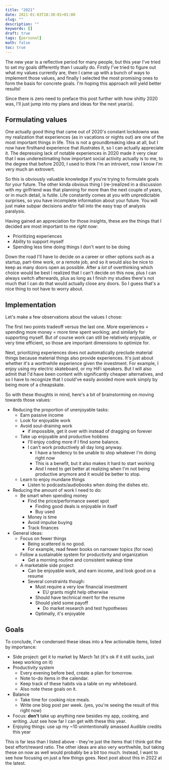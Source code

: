 ```yaml
---
title: "2021"
date: 2021-01-03T18:30:01+01:00
slug: ""
description: ""
keywords: []
draft: true
tags: [personal]
math: false
toc: true
---
```


The new year is a reflective period for many people, but this year I've tried to set my goals differently than I usually do. Firstly I've tried to figure out what my values currently are, then I came up with a bunch of ways to implement those values, and finally I selected the most promising ones to form the basis for concrete goals. I'm hoping this approach will yield better results!

Since there is zero need to preface this post further with how shitty 2020 was, I'll just jump into my plans and ideas for the next year(s).


## Formulating values

One actually good thing that came out of 2020's constant lockdowns was my realization that experiences (as in vacations or nights out) are one of the most important things in life. This is not a groundbreaking idea at all, but I now have firsthand experience that illustrates it, so I can actually appreciate it. The depressing lack of notable experiences in 2020 made it very clear that I was underestimating how important social activity actually is to me, to the degree that before 2020, I used to think I'm an introvert, now I know I'm very much an extrovert.

So this is obviously valuable knowledge if you're trying to formulate goals for your future. The other kinda obvious thing I (re-)realized in a discussion with my girlfriend was that planning for more than the next couple of years, or in much detail, is futile. Life constantly comes at you with unpredictable surprises, so you have incomplete information about your future. You will just make subpar decisions and/or fall into the easy trap of analysis paralysis.

Having gained an appreciation for those insights, these are the things that I decided are most important to me *right now*:

* Prioritizing experiences
* Ability to support myself
* Spending less time doing things I don't want to be doing

Down the road I'll have to decide on a career or other options such as a startup, part-time work, or a remote job, and so it would also be nice to keep as many doors open as possible. After a *lot* of overthinking which choice would be best I realized that I can't decide on this now, plus I can always switch afterwards, plus as long as I finish my studies there's not much that I can do that would actually close any doors. So I guess that's a nice thing to not have to worry about.


## Implementation

Let's make a few observations about the values I chose:

The first two points tradeoff versus the last one. More experiences = spending more money = more time spent working; and similarly for supporting myself. But of course work can still be relatively enjoyable, or very time efficient, so those are important dimensions to optimize for.

Next, prioritizing experiences does not automatically preclude material things because material things also provide experiences. It's just about whether it's a worthwhile experience given the investment. For example, I enjoy using my electric skateboard, or my HiFi speakers. But I will also admit that I'd have been content with significantly cheaper alternatives, and so I have to recognize that I could've easily avoided more work simply by being more of a cheapskate.

So with these thoughts in mind, here's a bit of brainstorming on moving towards those values:

* Reducing the proportion of unenjoyable tasks:
  * Earn passive income
  * Look for enjoyable work
  * Avoid soul-draining work
    * if impossible, get it over with instead of dragging on forever
  * Take up enjoyable and productive hobbies
    * I'll enjoy coding more if I find some balance.
    * I can't work productively all day long anyway.
      * I have a tendency to be unable to stop whatever I'm doing right now
      * This is a benefit, but it also makes it hard to start working
      * And I need to get better at realizing when I'm not being productive anymore and it would be better to stop.
  * Learn to enjoy mundane things
    * Listen to podcasts/audiobooks when doing the dishes etc.
* Reducing the amount of work I need to do:
  * Be smart when spending money
    * Find the price/performance sweet spot
      * Finding good deals is enjoyable in itself
      * Buy used
    * Money is time
    * Avoid impulse buying
    * Track finances
* General ideas:
  * Focus on fewer things
    * Being scattered is no good.
    * For example, read fewer books on narrower topics (for now)
  * Follow a sustainable system for productivity and organization
    * Get a morning routine and consistent wakeup time
  * A marketable side project
    * Can be enjoyable work, and earn income, and look good on a resume
    * Several constraints though:
      * Must require a very low financial investment
        * EU grants might help otherwise
      * Should have technical merit for the resume
      * Should yield some payoff
        * Do market research and test hypotheses
      * Optimally, it's enjoyable



## Goals

To conclude, I've condensed these ideas into a few actionable items, listed by importance:

* Side project: get it to market by March 1st (it's ok if it still sucks, just keep working on it)
* Productivity system
  * Every evening before bed, create a plan for tomorrow.
  * Note to-do items in the calendar.
  * Keep track of these habits via a table on my whiteboard.
  * Also note these goals on it.
* Balance
  * Take time for cooking nice meals.
  * Write one blog post per week. (yes, you're seeing the result of this right now)
* Focus: **don't** take up anything new besides my app, cooking, and writing. Just see how far I can get with these this year.
* Enjoying things: use up my ~10 unintentionally amassed Audible credits this year

This is far less than I listed above - they're just the items that I think got the best effort/reward ratio. The other ideas are also very worthwhile, but taking these on now as well would probably be a bit too much. Instead, I want to see how focusing on just a few things goes. Next post about this in 2022 at the latest.


